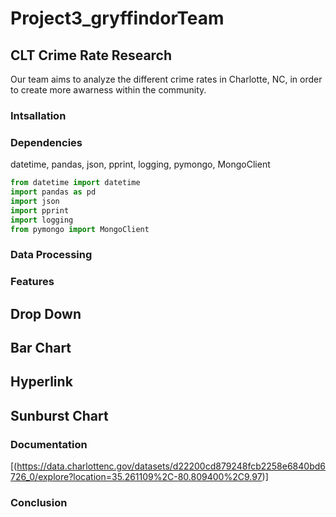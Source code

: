 # Project3_gryffindorTeam
## CLT Crime Rate Research
Our team aims to analyze the different crime rates in Charlotte, NC, in order to create more awarness within the community.
### Intsallation

### Dependencies
datetime, pandas, json, pprint, logging, pymongo, MongoClient
```python
from datetime import datetime
import pandas as pd
import json
import pprint
import logging
from pymongo import MongoClient
```
### Data Processing


### Features
## Drop Down
## Bar Chart
## Hyperlink
## Sunburst Chart

### Documentation
[(https://data.charlottenc.gov/datasets/d22200cd879248fcb2258e6840bd6726_0/explore?location=35.261109%2C-80.809400%2C9.97)]
### Conclusion
